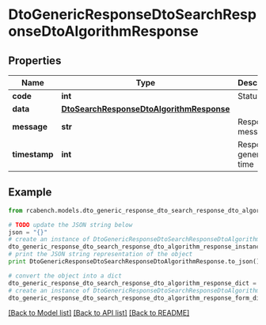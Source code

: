 # DtoGenericResponseDtoSearchResponseDtoAlgorithmResponse


## Properties

Name | Type | Description | Notes
------------ | ------------- | ------------- | -------------
**code** | **int** | Status code | [optional] 
**data** | [**DtoSearchResponseDtoAlgorithmResponse**](DtoSearchResponseDtoAlgorithmResponse.md) |  | [optional] 
**message** | **str** | Response message | [optional] 
**timestamp** | **int** | Response generation time | [optional] 

## Example

```python
from rcabench.models.dto_generic_response_dto_search_response_dto_algorithm_response import DtoGenericResponseDtoSearchResponseDtoAlgorithmResponse

# TODO update the JSON string below
json = "{}"
# create an instance of DtoGenericResponseDtoSearchResponseDtoAlgorithmResponse from a JSON string
dto_generic_response_dto_search_response_dto_algorithm_response_instance = DtoGenericResponseDtoSearchResponseDtoAlgorithmResponse.from_json(json)
# print the JSON string representation of the object
print DtoGenericResponseDtoSearchResponseDtoAlgorithmResponse.to_json()

# convert the object into a dict
dto_generic_response_dto_search_response_dto_algorithm_response_dict = dto_generic_response_dto_search_response_dto_algorithm_response_instance.to_dict()
# create an instance of DtoGenericResponseDtoSearchResponseDtoAlgorithmResponse from a dict
dto_generic_response_dto_search_response_dto_algorithm_response_form_dict = dto_generic_response_dto_search_response_dto_algorithm_response.from_dict(dto_generic_response_dto_search_response_dto_algorithm_response_dict)
```
[[Back to Model list]](../README.md#documentation-for-models) [[Back to API list]](../README.md#documentation-for-api-endpoints) [[Back to README]](../README.md)


